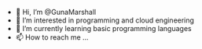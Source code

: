 - 👋 Hi, I’m @GunaMarshall
- 👀 I’m interested in programming and cloud engineering
- 🌱 I’m currently learning basic programming languages
- 📫 How to reach me ...

<!---
GunaMarshall/GunaMarshall is a ✨ special ✨ repository because its `README.md` (this file) appears on your GitHub profile.
You can click the Preview link to take a look at your changes.
--->
